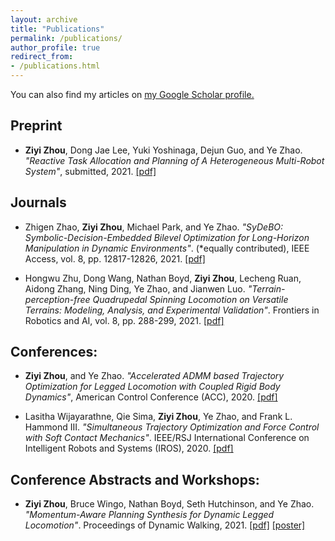 ```yaml
---
layout: archive
title: "Publications"
permalink: /publications/
author_profile: true
redirect_from:
- /publications.html
---
```


You can also find my articles on <u><a href="{https://scholar.google.com/citations?user=cnitUIAAAAAJ&hl=en}">my Google Scholar profile</a>.</u>

## Preprint
- **Ziyi Zhou**, Dong Jae Lee, Yuki Yoshinaga, Dejun Guo, and Ye Zhao. *"Reactive Task Allocation and Planning of A Heterogeneous Multi-Robot System"*, submitted, 2021.
[[pdf]](https://arxiv.org/pdf/2110.08436.pdf)

## Journals
- Zhigen Zhao, **Ziyi Zhou**, Michael Park, and Ye Zhao. *"SyDeBO: Symbolic-Decision-Embedded Bilevel Optimization for Long-Horizon Manipulation in Dynamic Environments"*. (*equally contributed), IEEE Access, vol. 8, pp. 12817-12826, 2021.
[[pdf]](https://ieeexplore.ieee.org/stamp/stamp.jsp?tp=&arnumber=9537786)

- Hongwu Zhu, Dong Wang, Nathan Boyd, **Ziyi Zhou**, Lecheng Ruan, Aidong Zhang, Ning Ding, Ye Zhao, and Jianwen Luo. *"Terrain-perception-free Quadrupedal Spinning Locomotion on Versatile Terrains: Modeling, Analysis, and Experimental Validation"*. Frontiers in Robotics and AI, vol. 8, pp. 288-299, 2021.
[[pdf]](http://lab-idar.gatech.edu/wp-content/uploads/Publications/frobt-21-Quadruped_on_versatile_terrains.pdf)

## Conferences:
- **Ziyi Zhou**, and Ye Zhao. *"Accelerated ADMM based Trajectory Optimization for Legged Locomotion with Coupled Rigid Body Dynamics"*, American Control Conference (ACC), 2020.
    [[pdf]](http://lab-idar.gatech.edu/wp-content/uploads/Publications/ACC2020_ADMM.pdf)

- Lasitha Wijayarathne, Qie Sima, **Ziyi Zhou**, Ye Zhao, and Frank L. Hammond III. *"Simultaneous Trajectory Optimization and Force Control with Soft Contact Mechanics"*. IEEE/RSJ International Conference on Intelligent Robots and Systems (IROS), 2020.
[[pdf]](http://lab-idar.gatech.edu/wp-content/uploads/Publications/IROS20_2301_FI.pdf)



## Conference Abstracts and Workshops:
- **Ziyi Zhou**, Bruce Wingo, Nathan Boyd, Seth Hutchinson, and Ye Zhao. *"Momentum-Aware Planning Synthesis for Dynamic Legged Locomotion"*. Proceedings of Dynamic Walking, 2021.
[[pdf]](http://lab-idar.gatech.edu/wp-content/uploads/Publications/DW2021_ADMM.pdf)
[[poster]](http://lab-idar.gatech.edu/wp-content/uploads/Publications/DW_ADMM-scaled.jpeg)